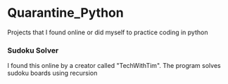 # Quarantine_Python
Projects that I found online or did myself to practice coding in python


### Sudoku Solver
I found this online by a creator called "TechWithTim". The program solves sudoku boards using recursion
